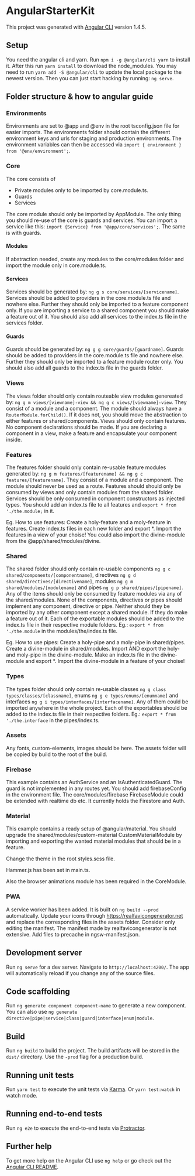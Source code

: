 # AngularStarterKit

This project was generated with [Angular CLI](https://github.com/angular/angular-cli) version 1.4.5.

## Setup

You need the angular cli and yarn. Run `npm i -g @angular/cli yarn` to install it. After this run `yarn install` to download the node_modules. You may need to run `yarn add -S @angular/cli` to update the local package to the newest version. Then you can just start hacking by running: `ng serve`.

## Folder structure & how to angular guide

### Environments

Environments are set to @app and @env in the root tsconfig.json file for easier imports. The environments folder should contain the different environment keys and urls for staging and production environments. The environment variables can then be accessed via `import { environment } from '@env/environment';`.

### Core

The core consists of
- Private modules only to be imported by core.module.ts.
- Guards
- Services

The core module should only be imported by AppModule. The only thing you should re-use of the core is guards and services. You can import a service like this: `import {Service} from '@app/core/services';`. The same is with guards.

#### Modules

If abstraction needed, create any modules to the core/modules folder and import the module only in core.module.ts.

#### Services

Services should be generated by: `ng g s core/services/[servicename]`. Services should be added to providers in the core.module.ts file and nowhere else. Further they should only be imported to a feature component only. If you are importing a service to a shared component you should make a feature out of it. You should also add all services to the index.ts file in the services folder.

#### Guards

Guards should be generated by: `ng g g core/guards/[guardname]`. Guards should be added to providers in the core.module.ts file and nowhere else. Further they should only be imported to a feature module router only. You should also add all guards to the index.ts file in the guards folder.

### Views

The views folder should only contain routeable view modules genereated by: `ng g m views/[viewname]-view && ng g c views/[viewname]-view`. They consist of a module and a component. The module should always have a `RouterModule.forChild()`. If it does not, you should move the abstraction to either features or shared/components. Views should only contain features. No component declarations should be made. If you are declaring a component in a view, make a feature and encapsulate your component inside.

### Features

The features folder should only contain re-usable feature modules generated by: `ng g m features/[featurename] && ng g c features/[featurename]`. They consist of a module and a component. The module should never be used as a route. Features should should only be consumed by views and only contain modules from the shared folder. Services should be only consumed in component constructors as injected types. You should add an index.ts file to all features and `export * from './the.module;` in it.

Eg. How to use features: Create a holy-feature and a moly-feature in features. Create index.ts files in each new folder and export *. Import the features in a view of your choise! You could also import the divine-module from the @app/shared/modules/divine.

### Shared

The shared folder should only contain re-usable components `ng g c shared/components/[componentname]`, directives `ng g d shared/directives/[directivename]`, modules `ng g m shared/modules/[modulename]` and pipes `ng g p shared/pipes/[pipename]`. Any of the items should only be consumed by feature modules via any of the shared/modules. None of the components, directives or pipes should implement any component, directive or pipe. Neither should they be imported by any other component except a shared module. If they do make a feature out of it. Each of the exportable modules should be added to the index.ts file in their respective module folders. Eg.: `export * from './the.module` in the modules/the/index.ts file.

Eg. How to use pipes: Create a holy-pipe and a moly-pipe in shared/pipes. Create a divine-module in shared/modules. Import AND export the holy- and moly-pipe in the divine-module. Make an index.ts file in the divine-module and export *. Import the divine-module in a feature of your choise!

### Types

The types folder should only contain re-usable classes `ng g class types/classes/[classname]`, enums `ng g e types/enums/[enumname]` and interfaces `ng g i types/interfaces/[interfacename]`. Any of them could be imported anywhere in the whole project. Each of the exportables should be added to the index.ts file in their respective folders. Eg.: `export * from './the.interface` in the pipes/index.ts.

### Assets

Any fonts, custom-elements, images should be here. The assets folder will be copied by build to the root of the build.

### Firebase

This example contains an AuthService and an IsAuthenticatedGuard. The guard is not implemented in any routes yet. You should add firebaseConfig in the environment file. The core/modules/firebase FirebaseModule could be extended with realtime db etc. It currently holds the Firestore and Auth.

### Material

This example contains a ready setup of @angular/material. You should upgrade the shared/modules/custom-material CustomMaterialModule by importing and exporting the wanted material modules that should be in a feature.

Change the theme in the root styles.scss file.

Hammer.js has been set in main.ts.

Also the browser animations module has been required in the CoreModule.
### PWA

A service worker has been added. It is built on `ng build --prod` automatically. Update your icons through https://realfavicongenerator.net and replace the corresponding files in the assets folder. Consider only editing the manifest. The manifest made by realfavicongenerator is not extensive. Add files to precache in ngsw-manifest.json.

## Development server

Run `ng serve` for a dev server. Navigate to `http://localhost:4200/`. The app will automatically reload if you change any of the source files.

## Code scaffolding

Run `ng generate component component-name` to generate a new component. You can also use `ng generate directive|pipe|service|class|guard|interface|enum|module`.

## Build

Run `ng build` to build the project. The build artifacts will be stored in the `dist/` directory. Use the `-prod` flag for a production build.

## Running unit tests

Run `yarn test` to execute the unit tests via [Karma](https://karma-runner.github.io). Or `yarn test:watch` in watch mode.

## Running end-to-end tests

Run `ng e2e` to execute the end-to-end tests via [Protractor](http://www.protractortest.org/).

## Further help

To get more help on the Angular CLI use `ng help` or go check out the [Angular CLI README](https://github.com/angular/angular-cli/blob/master/README.md).
